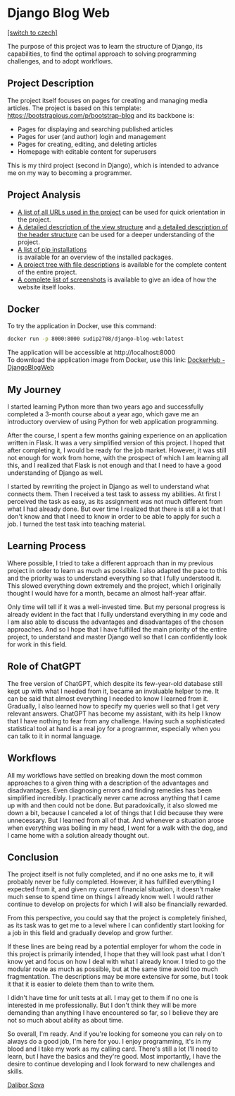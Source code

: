 # Django Blog Web
[[switch to czech]](../README.md)

The purpose of this project was to learn the structure of Django, its capabilities, 
to find the optimal approach to solving programming challenges, and to adopt workflows.


## Project Description

The project itself focuses on pages for creating and managing media articles. 
The project is based on this template: https://bootstrapious.com/p/bootstrap-blog and its backbone is:

- Pages for displaying and searching published articles
- Pages for user (and author) login and management
- Pages for creating, editing, and deleting articles
- Homepage with editable content for superusers

This is my third project (second in Django), which is intended to advance me on my way to becoming a programmer.


## Project Analysis

- [A list of all URLs used in the project](01_url_list_[en].md) 
can be used for quick orientation in the project.
- [A detailed description of the view structure](02_view_list_[en].md) 
and [a detailed description of the header structure](04_header_[en].md) 
can be used for a deeper understanding of the project.
- [A list of pip installations](03_pip_install_[en].md)  
is available for an overview of the installed packages.
- [A project tree with file descriptions](05_tree_[en].md) 
is available for the complete content of the entire project.
- [A complete list of screenshots](06_screenshots_[en].md) 
is available to give an idea of how the website itself looks.


## Docker

To try the application in Docker, use this command:  
```bash
docker run -p 8000:8000 sudip2708/django-blog-web:latest
```  
The application will be accessible at http://localhost:8000  
To download the application image from Docker, use this link: [DockerHub - DjangoBlogWeb](https://hub.docker.com/r/sudip2708/django-blog-web)


## My Journey

I started learning Python more than two years ago and successfully completed a 3-month course about a year ago, 
which gave me an introductory overview of using Python for web application programming.

After the course, I spent a few months gaining experience on an application written in Flask. 
It was a very simplified version of this project. 
I hoped that after completing it, I would be ready for the job market. 
However, it was still not enough for work from home, with the prospect of which I am learning all this, 
and I realized that Flask is not enough and that I need to have a good understanding of Django as well.

I started by rewriting the project in Django as well to understand what connects them. 
Then I received a test task to assess my abilities. At first I perceived the task as easy, 
as its assignment was not much different from what I had already done. 
But over time I realized that there is still a lot that I don't know 
and that I need to know in order to be able to apply for such a job. 
I turned the test task into teaching material.


## Learning Process

Where possible, I tried to take a different approach than in my previous project in order to learn as much as possible. 
I also adapted the pace to this and the priority was to understand everything so that I fully understood it. 
This slowed everything down extremely and the project, 
which I originally thought I would have for a month, became an almost half-year affair.

Only time will tell if it was a well-invested time. 
But my personal progress is already evident in the fact that I fully understand everything in my code 
and I am also able to discuss the advantages and disadvantages of the chosen approaches. 
And so I hope that I have fulfilled the main priority of the entire project, 
to understand and master Django well so that I can confidently look for work in this field.

## Role of ChatGPT

The free version of ChatGPT, which despite its few-year-old database still kept up 
with what I needed from it, became an invaluable helper to me. 
It can be said that almost everything I needed to know I learned from it. 
Gradually, I also learned how to specify my queries well so that I get very relevant answers. 
ChatGPT has become my assistant, with its help I know that I have nothing to fear from any challenge. 
Having such a sophisticated statistical tool at hand is a real joy for a programmer, 
especially when you can talk to it in normal language.

## Workflows

All my workflows have settled on breaking down the most common approaches 
to a given thing with a description of the advantages and disadvantages. 
Even diagnosing errors and finding remedies has been simplified incredibly. 
I practically never came across anything that I came up with and then could not be done. 
But paradoxically, it also slowed me down a bit, 
because I canceled a lot of things that I did because they were unnecessary. 
But I learned from all of that. 
And whenever a situation arose when everything was boiling in my head, 
I went for a walk with the dog, and I came home with a solution already thought out.

## Conclusion

The project itself is not fully completed, and if no one asks me to, it will probably never be fully completed.
However, it has fulfilled everything I expected from it, and given my current financial situation, 
it doesn't make much sense to spend time on things I already know well.
I would rather continue to develop on projects for which I will also be financially rewarded.

From this perspective, you could say that the project is completely finished, 
as its task was to get me to a level where I can confidently start looking for a job in this field 
and gradually develop and grow further.

If these lines are being read by a potential employer for whom the code in this project is primarily intended, 
I hope that they will look past what I don't know yet and focus on how I deal with what I already know.
I tried to go the modular route as much as possible, but at the same time avoid too much fragmentation.
The descriptions may be more extensive for some, but I took it that it is easier to delete them than to write them.

I didn't have time for unit tests at all. I may get to them if no one is interested in me professionally.
But I don't think they will be more demanding than anything I have encountered so far, 
so I believe they are not so much about ability as about time.

So overall, I'm ready. And if you're looking for someone you can rely on to always do a good job, I'm here for you.
I enjoy programming, it's in my blood and I take my work as my calling card.
There's still a lot I'll need to learn, but I have the basics and they're good.
Most importantly, I have the desire to continue developing and I look forward to new challenges and skills.

[Dalibor Sova](https://www.linkedin.com/in/dalibor-sudip-sova/)

